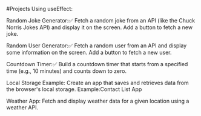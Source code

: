 #Projects Using useEffect:

Random Joke Generator:✅
Fetch a random joke from an API (like the Chuck Norris Jokes API) and display it on the screen. Add a button to fetch a new joke.

Random User Generator:✅
Fetch a random user from an API and display some information  on the screen. Add a button to fetch a new user.

Countdown Timer:✅
Build a countdown timer that starts from a specified time (e.g., 10 minutes) and counts down to zero.

Local Storage Example:
Create an app that saves and retrieves data from the browser's local storage.
Example:Contact List App

Weather App:
Fetch and display weather data for a given location using a weather API.